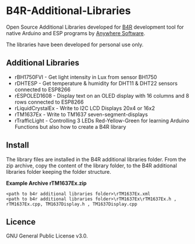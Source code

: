 # B4R-Additional-Libraries
Open Source Additional Libraries developed for [B4R](https://www.b4x.com/b4r.html) development tool for native Arduino and ESP programs by [Anywhere Software](https://www.b4x.com).

The libraries have been developed for personal use only.

## Additional Libraries
* rBH1750FVI - Get light intensity in Lux from sensor BH1750
* rDHTESP - Get temperature & humidity for DHT11 & DHT22 sensors connected to ESP8266
* rESPOLED1608 - Display text on an OLED display with 16 columns and 8 rows connected to ESP8266
* rLiquidCrystalEx - Write to I2C LCD Displays 20x4 or 16x2
* rTM1637Ex - Write to TM1637 seven-segment-displays
* rTrafficLight - Controlling 3 LEDs Red-Yellow-Green for learning Arduino Functions but also how to create a B4R library

## Install
The library files are installed in the B4R additional libraries folder.
From the zip archive, copy the content of the library folder, to the B4R additional libraries folder keeping the folder structure.

**Example Archive rTM1637Ex.zip**
```
<path to b4r additional libraries folder>\rTM1637Ex.xml
<path to b4r additional libraries folder>\rTM1637Ex\rTM1637Ex.h , rTM1637Ex.cpp, TM1637Display.h , TM1637Display.cpp 
```

## Licence
GNU General Public License v3.0.
